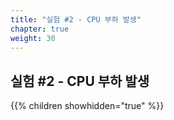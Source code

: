 ```yaml
---
title: "실험 #2 - CPU 부하 발생"
chapter: true
weight: 30
---
```


## 실험 #2 - CPU 부하 발생

{{% children showhidden="true" %}}